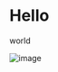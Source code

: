 # Hello
world

![image](https://user-images.githubusercontent.com/74296342/207543843-e4863d0a-952b-4197-a934-77a2808c5d13.png)
